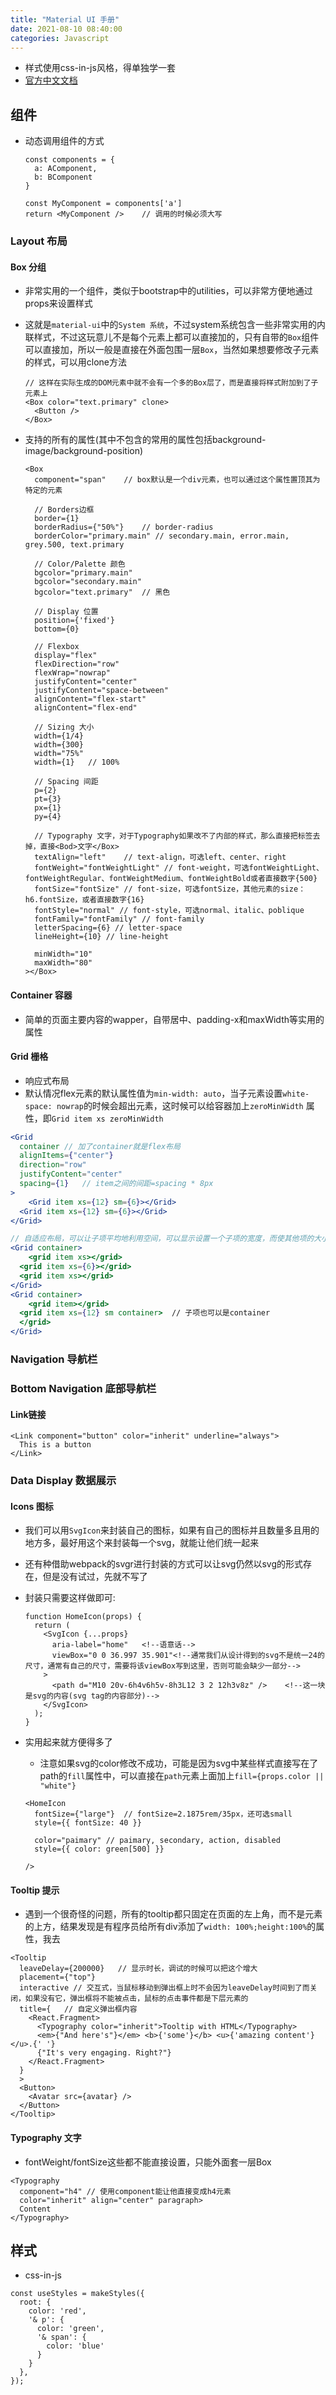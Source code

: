 ```yaml
---
title: "Material UI 手册"
date: 2021-08-10 08:40:00
categories: Javascript
---
```


- 样式使用css-in-js风格，得单独学一套
- [官方中文文档](https://material-ui.com/zh/)

## 组件

- 动态调用组件的方式

  ```react
  const components = {
    a: AComponent,
    b: BComponent
  }
  
  const MyComponent = components['a']
  return <MyComponent />	// 调用的时候必须大写
  ```

### Layout 布局

#### Box 分组

- 非常实用的一个组件，类似于bootstrap中的utilities，可以非常方便地通过props来设置样式

- 这就是`material-ui`中的`System 系统`，不过system系统包含一些非常实用的内联样式，不过这玩意儿不是每个元素上都可以直接加的，只有自带的`Box`组件可以直接加，所以一般是直接在外面包围一层`Box`，当然如果想要修改子元素的样式，可以用clone方法

  ```react
  // 这样在实际生成的DOM元素中就不会有一个多的Box层了，而是直接将样式附加到了子元素上
  <Box color="text.primary" clone>
    <Button />
  </Box>
  ```

- 支持的所有的属性(其中不包含的常用的属性包括background-image/background-position)

  ```react
  <Box 
    component="span"	// box默认是一个div元素，也可以通过这个属性置顶其为特定的元素
    
    // Borders边框
    border={1}
    borderRadius={"50%"}	// border-radius
    borderColor="primary.main" // secondary.main, error.main, grey.500, text.primary
    
    // Color/Palette 颜色
    bgcolor="primary.main"
    bgcolor="secondary.main"
    bgcolor="text.primary"	// 黑色
    
    // Display 位置
    position={'fixed'}
    bottom={0}
    
    // Flexbox
    display="flex"
    flexDirection="row"
    flexWrap="nowrap"
    justifyContent="center"
    justifyContent="space-between"
    alignContent="flex-start"
    alignContent="flex-end"
    
    // Sizing 大小
    width={1/4}
    width={300}
    width="75%"
    width={1}	// 100%
    
    // Spacing 间距
    p={2}
    pt={3}
    px={1}
    py={4}
    
    // Typography 文字，对于Typography如果改不了内部的样式，那么直接把标签去掉，直接<Bod>文字</Box>
    textAlign="left"	// text-align，可选left、center、right
    fontWeight="fontWeightLight" // font-weight，可选fontWeightLight、fontWeightRegular、fontWeightMedium、fontWeightBold或者直接数字{500}
    fontSize="fontSize"	// font-size，可选fontSize，其他元素的size：h6.fontSize，或者直接数字{16}
    fontStyle="normal" // font-style，可选normal、italic、poblique
    fontFamily="fontFamily" // font-family
    letterSpacing={6} // letter-space
    lineHeight={10}	// line-height
    
    minWidth="10"
    maxWidth="80"
  ></Box>
  ```

<!--more-->

#### Container 容器

- 简单的页面主要内容的wapper，自带居中、padding-x和maxWidth等实用的属性

#### Grid 栅格

- 响应式布局
- 默认情况flex元素的默认属性值为`min-width: auto`，当子元素设置`white-space: nowrap`的时候会超出元素，这时候可以给容器加上`zeroMinWidth` 属性，即`Grid item xs zeroMinWidth`

```jsx
<Grid 
  container	// 加了container就是flex布局
  alignItems={"center"}
  direction="row"
  justifyContent="center"
  spacing={1}	// item之间的间距=spacing * 8px
>
	<Grid item xs={12} sm={6}></Grid>
  <Grid item xs={12} sm={6}></Grid>
</Grid>

// 自适应布局，可以让子项平均地利用空间，可以显示设置一个子项的宽度，而使其他项的大小根据其宽度自动进行调整
<Grid container>
	<grid item xs></grid>
  <grid item xs={6}></grid>
  <grid item xs></grid>
</Grid>
<Grid container>
	<grid item></grid>
  <grid item xs={12} sm container>	// 子项也可以是container
  </grid>
</Grid>
```

### Navigation 导航栏

### Bottom Navigation 底部导航栏

#### Link链接

```react
<Link component="button" color="inherit" underline="always">
  This is a button
</Link>
```

### Data Display 数据展示

#### Icons 图标

- 我们可以用`SvgIcon`来封装自己的图标，如果有自己的图标并且数量多且用的地方多，最好用这个来封装每一个svg，就能让他们统一起来

- 还有种借助webpack的svgr进行封装的方式可以让svg仍然以svg的形式存在，但是没有试过，先就不写了

- 封装只需要这样做即可:

  ```react
  function HomeIcon(props) {
    return (
      <SvgIcon {...props} 
        aria-label="home"	<!--语意话-->
        viewBox="0 0 36.997 35.901"<!--通常我们从设计得到的svg不是统一24的尺寸，通常有自己的尺寸，需要将该viewBox写到这里，否则可能会缺少一部分-->
      >	
        <path d="M10 20v-6h4v6h5v-8h3L12 3 2 12h3v8z" />	<!--这一块是svg的内容(svg tag的内容部分)-->
      </SvgIcon>
    );
  }
  ```

- 实用起来就方便得多了

  - 注意如果svg的color修改不成功，可能是因为svg中某些样式直接写在了path的`fill`属性中，可以直接在`path`元素上面加上`fill={props.color || "white"}`

  ```react
  <HomeIcon
  	fontSize={"large"}	// fontSize=2.1875rem/35px，还可选small
    style={{ fontSize: 40 }}
    
    color="paimary"	// paimary, secondary, action, disabled
    style={{ color: green[500] }}
    
  />
  ```

#### Tooltip 提示

- 遇到一个很奇怪的问题，所有的tooltip都只固定在页面的左上角，而不是元素的上方，结果发现是有程序员给所有div添加了`width: 100%;height:100%`的属性，我去

```react
<Tooltip
  leaveDelay={200000}	// 显示时长，调试的时候可以把这个增大
  placement={"top"}
  interactive // 交互式，当鼠标移动到弹出框上时不会因为leaveDelay时间到了而关闭，如果没有它，弹出框将不能被点击，鼠标的点击事件都是下层元素的
  title={	// 自定义弹出框内容
    <React.Fragment>
      <Typography color="inherit">Tooltip with HTML</Typography>
      <em>{"And here's"}</em> <b>{'some'}</b> <u>{'amazing content'}</u>.{' '}
      {"It's very engaging. Right?"}
    </React.Fragment>
  }
  >
  <Button>
    <Avatar src={avatar} />
  </Button>
</Tooltip>
```

#### Typography 文字

- fontWeight/fontSize这些都不能直接设置，只能外面套一层Box

```react
<Typography 
  component="h4" // 使用component能让他直接变成h4元素
  color="inherit" align="center" paragraph>
  Content
</Typography>
```

## 样式

- css-in-js

```react
const useStyles = makeStyles({
  root: {
    color: 'red',
    '& p': {
      color: 'green',
      '& span': {
        color: 'blue'
      }
    }
  },
});
```



